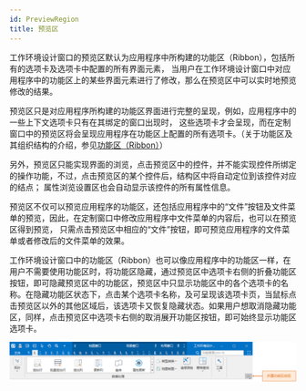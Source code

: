 ```yaml
---
id: PreviewRegion
title: 预览区
---
```

工作环境设计窗口的预览区默认为应用程序中所构建的功能区（Ribbon），包括所有的选项卡及选项卡中配置的所有界面元素，
当用户在工作环境设计窗口中对应用程序中的功能区上的某些界面元素进行了修改，那么在预览区中可以实时地预览修改的结果。

预览区只是对应用程序所构建的功能区界面进行完整的呈现，例如，应用程序中的一些上下文选项卡只有在其绑定的窗口出现时，
这些选项卡才会呈现，而在定制窗口中的预览区将会呈现应用程序在功能区上配置的所有选项卡。（关于功能区及其组织结构的介绍，参见[功能区（Ribbon）](../UIIntroduct/RibbonIntroduct)）

另外，预览区只能实现界面的浏览，点击预览区中的控件，并不能实现控件所绑定的操作功能，不过，点击预览区的某个控件后，结构区中将自动定位到该控件对应的结点；
属性浏览设置区也会自动显示该控件的所有属性信息。

预览区不仅可以预览应用程序的功能区，还包括应用程序中的“文件”按钮及文件菜单的预览，因此，在定制窗口中修改应用程序中文件菜单的内容后，也可以在预览区得到预览，
只需点击预览区中相应的“文件”按钮，即可预览应用程序的文件菜单或者修改后的文件菜单的效果。

工作环境设计窗口中的功能区（Ribbon）也可以像应用程序中的功能区一样，在用户不需要使用功能区时，将功能区隐藏，通过预览区中选项卡右侧的折叠功能区按钮，即可隐藏预览区中的功能区，预览区中只显示功能区中的各个选项卡的名称。在隐藏功能区状态下，点击某个选项卡名称，及可呈现该选项卡页，当鼠标点击预览区以外的其他区域后，该选项卡又恢复隐藏状态。如果用户想取消隐藏功能区，同样，点击预览区中选项卡右侧的取消展开功能区按钮，即可始终显示功能区选项卡。

![](img/set1.png)  

